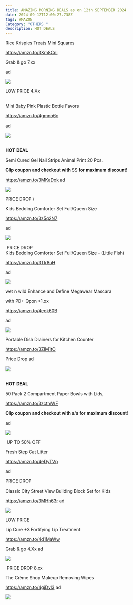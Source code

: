 ```yaml
---
title: AMAZING MORNING DEALS as on 12th SEPTEMBER 2024
date: 2024-09-12T12:00:27.738Z
tags: AMAZON
Category: "OTHERS "
description: HOT DEALS
---
```

<!--StartFragment-->

Rice Krispies Treats Mini Squares 

https://amzn.to/3Xm8Cni 

Grab & go 7.xx 

ad

<!--StartFragment-->

![](https://a.media-amazon.com/images/I/81Rw1vzOI9L._SL1500_.jpg)

<!--StartFragment-->

 LOW PRICE 4.Xx 

\
Mini Baby Pink Plastic Bottle Favors 

https://amzn.to/4gmno6c 

ad

<!--StartFragment-->

![](https://a.media-amazon.com/images/I/41ZMqatvzkL._AC_.jpg)

<!--StartFragment-->

\
𝐇𝐎𝐓 𝐃𝐄𝐀𝐋

Semi Cured Gel Nail Strips Animal Print 20 Pcs. 

𝐂𝐥𝐢𝐩 𝐜𝐨𝐮𝐩𝐨𝐧 𝐚𝐧𝐝 𝐜𝐡𝐞𝐜𝐤𝐨𝐮𝐭 𝐰𝐢𝐭𝐡 SS 𝐟𝐨𝐫 𝐦𝐚𝐱𝐢𝐦𝐮𝐦 𝐝𝐢𝐬𝐜𝐨𝐮𝐧𝐭! 

https://amzn.to/3MKaDok ad

<!--StartFragment-->

![](https://a.media-amazon.com/images/I/81ALWAQCJSL._SL1500_.jpg)

<!--StartFragment--> PRICE DROP \
Kids Bedding Comforter Set Full/Queen Size 

https://amzn.to/3z5q2N7 

ad

<!--StartFragment-->

![](https://a.media-amazon.com/images/I/81hH7XE2TML._AC_SL1500_.jpg)



<!--StartFragment-->

 PRICE DROP\
Kids Bedding Comforter Set Full/Queen Size - (Little Fish) 

https://amzn.to/3Tlr8uH 

ad

<!--StartFragment-->

![](https://a.media-amazon.com/images/I/71aStzmXXOL._AC_SL1001_.jpg)

<!--StartFragment-->

wet n wild Enhance and Define Megawear Mascara 

w﻿ith PD+ Qpon >1.xx

https://amzn.to/4eok60B 

 ad

<!--StartFragment-->

![](https://a.media-amazon.com/images/I/71i3AW6FLYL._SL1500_.jpg)



<!--StartFragment-->

Portable Dish Drainers for Kitchen Counter 

https://amzn.to/3ZlM1tO 

Price Drop ad

<!--StartFragment-->

![](https://a.media-amazon.com/images/I/81iMDS-hbZL._AC_SL1500_.jpg)



<!--StartFragment-->

\
𝐇𝐎𝐓 𝐃𝐄𝐀𝐋

 50 Pack 2 Compartment Paper Bowls with Lids, 

https://amzn.to/3zctmWF 

𝐂𝐥𝐢𝐩 𝐜𝐨𝐮𝐩𝐨𝐧 𝐚𝐧𝐝 𝐜𝐡𝐞𝐜𝐤𝐨𝐮𝐭 𝐰𝐢𝐭𝐡 𝐬/𝐬 𝐟𝐨𝐫 𝐦𝐚𝐱𝐢𝐦𝐮𝐦 𝐝𝐢𝐬𝐜𝐨𝐮𝐧𝐭! 

ad

<!--StartFragment-->

![](https://a.media-amazon.com/images/I/61O4mG3ULtL._AC_SL1200_.jpg)



<!--StartFragment-->

 UP TO 50% OFF

Fresh Step Cat Litter 

https://amzn.to/4eDyTVp 

ad



<!--StartFragment-->

PRICE DROP

Classic City Street View Building Block Set for Kids 

https://amzn.to/3MHh63r ad

<!--StartFragment-->

![](https://a.media-amazon.com/images/I/713PtO+7W7L._AC_SL1500_.jpg)



<!--StartFragment-->

LOW PRICE 

 Lip Cure +3 Fortifying Lip Treatment 

https://amzn.to/4d1MaWw 

Grab & go 4.Xx ad

<!--StartFragment-->

![](https://a.media-amazon.com/images/I/31j71bXMsCL.jpg)



<!--StartFragment-->

 PRICE DROP 8.xx

The Crème Shop Makeup Removing Wipes 

https://amzn.to/4gjDvl3 ad

<!--StartFragment-->

![](https://a.media-amazon.com/images/I/51Oy71uHjKS._SL1000_.jpg)

<!--EndFragment-->